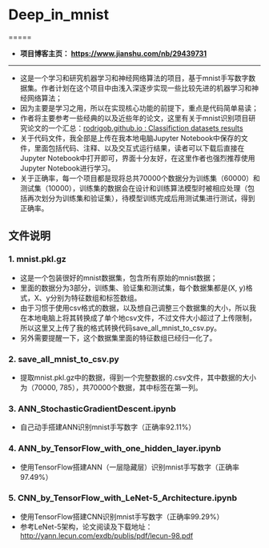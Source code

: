 # Deep_in_mnist
=====
- **项目博客主页： https://www.jianshu.com/nb/29439731**
-----

- 这是一个学习和研究机器学习和神经网络算法的项目，基于mnist手写数字数据集。作者计划在这个项目中由浅入深逐步实现一些比较先进的机器学习和神经网络算法；
- 因为主要是学习之用，所以在实现核心功能的前提下，重点是代码简单易读；
- 作者将主要参考一些经典的以及近些年的论文，这里有关于mnist识别项目研究论文的一个汇总：[rodrigob.github.io : Classifiction datasets results](http://rodrigob.github.io/are_we_there_yet/build/classification_datasets_results.html#4d4e495354) 
- 关于代码文件，我全部是上传在我本地电脑Jupyter Notebook中保存的文件，里面包括代码、注释、以及交互式运行结果，读者可以下载后直接在Jupyter Notebook中打开即可，界面十分友好，在这里作者也强烈推荐使用Jupyter Notebook进行学习。
- 关于正确率，每一个项目都是现将总共70000个数据分为训练集（60000）和测试集（10000），训练集的数据会在设计和训练算法模型时被相应处理（包括再次划分为训练集和验证集），待模型训练完成后用测试集进行测试，得到正确率。
## 文件说明
### 1. mnist.pkl.gz
- 这是一个包装很好的mnist数据集，包含所有原始的mnist数据；
- 里面的数据分为3部分，训练集、验证集和测试集，每个数据集都是(X, y)格式，X、y分别为特征数组和标签数组。
- 由于习惯于使用csv格式的数据，以及想自己调整三个数据集的大小，所以我在本地电脑上将其转换成了单个地csv文件，不过文件大小超过了上传限制，所以这里又上传了我的格式转换代码save_all_mnist_to_csv.py。
- 另外需要提醒一下，这个数据集里面的特征数组已经归一化了。
### 2. save_all_mnist_to_csv.py
- 提取mnist.pkl.gz中的数据，得到一个完整数据的.csv文件，其中数据的大小为（70000, 785），共70000个数据，其中标签在第一列。
### 3. ANN_StochasticGradientDescent.ipynb
- 自己动手搭建ANN识别mnist手写数字（正确率92.11%）
### 4. ANN_by_TensorFlow_with_one_hidden_layer.ipynb
- 使用TensorFlow搭建ANN（一层隐藏层）识别mnist手写数字（正确率97.49%）
### 5. CNN_by_TensorFlow_with_LeNet-5_Architecture.ipynb
- 使用TensorFlow搭建CNN识别mnist手写数字（正确率99.29%）
- 参考LeNet-5架构，论文阅读及下载地址：http://yann.lecun.com/exdb/publis/pdf/lecun-98.pdf
